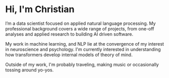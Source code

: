 # Hi, I'm Christian

I’m a data scientist focused on applied natural language processing. My professional background covers a wide range of projects, from one-off analyses and applied research to building AI driven software.

My work in machine learning, and NLP lie at the convergence of my interest in neuroscience and psychology. I'm currently interested in understanding how transformers develop internal models of theory of mind.

Outside of my work, I'm probably traveling, making music or occasionally tossing around yo-yos.
